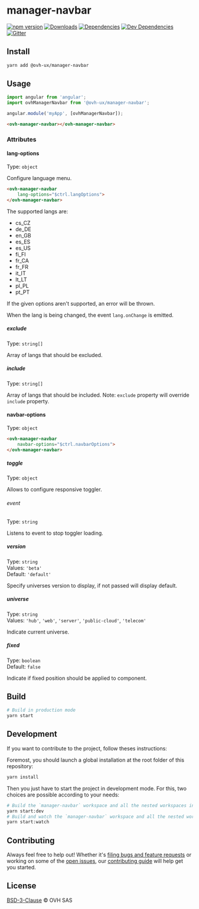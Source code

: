 # manager-navbar

[![npm version](https://badgen.net/npm/v/@ovh-ux/manager-navbar)](https://www.npmjs.com/package/@ovh-ux/manager-navbar) [![Downloads](https://badgen.net/npm/dt/@ovh-ux/manager-navbar)](https://npmjs.com/package/@ovh-ux/manager-navbar) [![Dependencies](https://badgen.net/david/dep/ovh-ux/manager/packages/manager/modules/navbar)](https://npmjs.com/package/@ovh-ux/manager-navbar?activeTab=dependencies) [![Dev Dependencies](https://badgen.net/david/dev/ovh-ux/manager/packages/manager/modules/navbar)](https://npmjs.com/package/@ovh-ux/manager-navbar?activeTab=dependencies) [![Gitter](https://badgen.net/badge/gitter/ovh-ux/blue?icon=gitter)](https://gitter.im/ovh/ux)

## Install

```sh
yarn add @ovh-ux/manager-navbar
```

## Usage

```js
import angular from 'angular';
import ovhManagerNavbar from '@ovh-ux/manager-navbar';

angular.module('myApp', [ovhManagerNavbar]);
```

```html
<ovh-manager-navbar></ovh-manager-navbar>
```

### Attributes

#### lang-options

Type: `object`

Configure language menu.

```html
<ovh-manager-navbar
    lang-options="$ctrl.langOptions">
</ovh-manager-navbar>
```

The supported langs are:
- cs_CZ
- de_DE
- en_GB
- es_ES
- es_US
- fi_FI
- fr_CA
- fr_FR
- it_IT
- lt_LT
- pl_PL
- pt_PT

If the given options aren't supported, an error will be thrown.

When the lang is being changed, the event `lang.onChange` is emitted.

##### exclude

Type: `string[]`

Array of langs that should be excluded.

##### include

Type: `string[]`

Array of langs that should be included.
Note: `exclude` property will override `include` property.

#### navbar-options

Type: `object`

```html
<ovh-manager-navbar
    navbar-options="$ctrl.navbarOptions">
</ovh-manager-navbar>
```

##### toggle

Type: `object`

Allows to configure responsive toggler.

###### event

Type: `string`

Listens to event to stop toggler loading.

##### version

Type: `string`\
Values: `'beta'`\
Default: `'default'`

Specify universes version to display, if not passed will display default.

##### universe

Type: `string`\
Values: `'hub'`, `'web'`, `'server'`, `'public-cloud'`, `'telecom'`

Indicate current universe.

##### fixed

Type: `boolean`\
Default: `false`

Indicate if fixed position should be applied to component.

## Build

```sh
# Build in production mode
yarn start
```

## Development

If you want to contribute to the project, follow theses instructions:

Foremost, you should launch a global installation at the root folder of this repository:

```sh
yarn install
```

Then you just have to start the project in development mode. For this, two choices are possible according to your needs:

```sh
# Build the `manager-navbar` workspace and all the nested workspaces in development mode and watch only `manager-navbar` workspace
yarn start:dev
# Build and watch the `manager-navbar` workspace and all the nested workspaces in development mode
yarn start:watch
```

## Contributing

Always feel free to help out! Whether it's [filing bugs and feature requests](https://github.com/ovh/manager/issues/new) or working on some of the [open issues](https://github.com/ovh/manager/issues), our [contributing guide](https://github.com/ovh/manager/blob/master/CONTRIBUTING.md) will help get you started.

## License

[BSD-3-Clause](LICENSE) © OVH SAS
